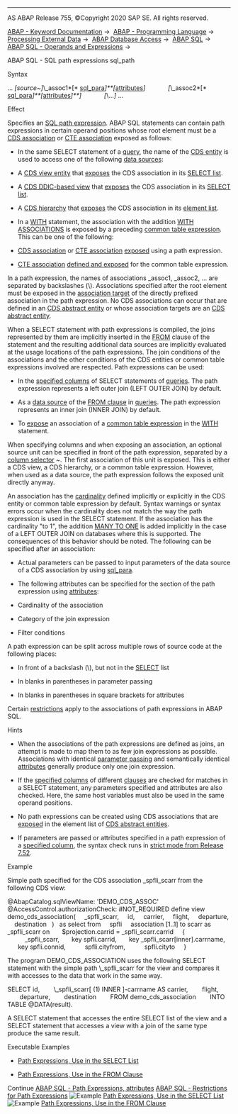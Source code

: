   

* * *

AS ABAP Release 755, ©Copyright 2020 SAP SE. All rights reserved.

[ABAP - Keyword Documentation](javascript:call_link\('abenabap.htm'\)) →  [ABAP - Programming Language](javascript:call_link\('abenabap_reference.htm'\)) →  [Processing External Data](javascript:call_link\('abenabap_language_external_data.htm'\)) →  [ABAP Database Access](javascript:call_link\('abenabap_sql.htm'\)) →  [ABAP SQL](javascript:call_link\('abenopensql.htm'\)) →  [ABAP SQL - Operands and Expressions](javascript:call_link\('abenopen_sql_operands.htm'\)) → 

ABAP SQL - SQL path expressions sql\_path

Syntax

... *\[*source~*\]*\\\_assoc1*\[* [sql\_para](javascript:call_link\('abenopen_sql_parameters.htm'\))*\]**\[*[attributes](javascript:call_link\('abenopen_sql_path_filter.htm'\))*\]*
            *\[*\\\_assoc2*\[* [sql\_para](javascript:call_link\('abenopen_sql_parameters.htm'\))*\]**\[*[attributes](javascript:call_link\('abenopen_sql_path_filter.htm'\))*\]**\]*
            *\[*\\...*\]* ...

Effect

Specifies an [SQL path expression](javascript:call_link\('abensql_path_expression_glosry.htm'\) "Glossary Entry"). ABAP SQL statements can contain path expressions in certain operand positions whose root element must be a [CDS association](javascript:call_link\('abencds_association_glosry.htm'\) "Glossary Entry") or [CTE association](javascript:call_link\('abencte_association_glosry.htm'\) "Glossary Entry") exposed as follows:

-   In the same SELECT statement of a [query](javascript:call_link\('abenquery_glosry.htm'\) "Glossary Entry"), the name of the [CDS entity](javascript:call_link\('abencds_entity_glosry.htm'\) "Glossary Entry") is used to access one of the following [data sources](javascript:call_link\('abapselect_data_source.htm'\)):

-   A [CDS view entity](javascript:call_link\('abencds_v2_view_glosry.htm'\) "Glossary Entry") that [exposes](javascript:call_link\('abencds_select_list_association_v2.htm'\)) the CDS association in its [SELECT list](javascript:call_link\('abencds_select_list_v2.htm'\)).

-   A [CDS DDIC-based view](javascript:call_link\('abencds_v1_view_glosry.htm'\) "Glossary Entry") that [exposes](javascript:call_link\('abencds_select_list_association_v1.htm'\)) the CDS association in its [SELECT list](javascript:call_link\('abencds_select_list_v1.htm'\)).

-   A [CDS hierarchy](javascript:call_link\('abencds_hierarchy_glosry.htm'\) "Glossary Entry") that [exposes](javascript:call_link\('abencds_f1_hiera_element.htm'\)) the CDS association in its [element list](javascript:call_link\('abencds_f1_hiera_element_list.htm'\)).

-   In a [WITH](javascript:call_link\('abapwith.htm'\)) statement, the association with the addition [WITH ASSOCIATIONS](javascript:call_link\('abapwith_associations.htm'\)) is exposed by a preceding [common table expression](javascript:call_link\('abencommon_table_expression_glosry.htm'\) "Glossary Entry"). This can be one of the following:

-   [CDS association](javascript:call_link\('abencds_association_glosry.htm'\) "Glossary Entry") or [CTE association](javascript:call_link\('abencte_association_glosry.htm'\) "Glossary Entry") [exposed](javascript:call_link\('abapwith_associations_using.htm'\)) using a path expression.

-   [CTE association](javascript:call_link\('abencte_association_glosry.htm'\) "Glossary Entry") [defined and exposed](javascript:call_link\('abapwith_associations_defining.htm'\)) for the common table expression.

In a path expression, the names of associations \_assoc1, \_assoc2, ... are separated by backslashes (\\). Associations specified after the root element must be exposed in the [association target](javascript:call_link\('abenassociation_target_glosry.htm'\) "Glossary Entry") of the directly prefixed association in the path expression. No CDS associations can occur that are defined in an [CDS abstract entity](javascript:call_link\('abencds_abstract_entity_glosry.htm'\) "Glossary Entry") or whose association targets are an [CDS abstract entity](javascript:call_link\('abencds_abstract_entity_glosry.htm'\) "Glossary Entry").

When a SELECT statement with path expressions is compiled, the joins represented by them are implicitly inserted in the [FROM](javascript:call_link\('abapfrom_clause.htm'\)) clause of the statement and the resulting additional data sources are implicitly evaluated at the usage locations of the path expressions. The join conditions of the associations and the other conditions of the CDS entities or common table expressions involved are respected. Path expressions can be used:

-   In the [specified columns](javascript:call_link\('abenopen_sql_columns.htm'\)) of SELECT statements of [queries](javascript:call_link\('abenquery_glosry.htm'\) "Glossary Entry").
    The path expression represents a left outer join (LEFT OUTER JOIN) by default.

-   As a [data source](javascript:call_link\('abapselect_data_source.htm'\)) of the [FROM clause](javascript:call_link\('abapfrom_clause.htm'\)) in [queries](javascript:call_link\('abenquery_glosry.htm'\) "Glossary Entry").
    The path expression represents an inner join (INNER JOIN) by default.

-   To [expose](javascript:call_link\('abapwith_associations_using.htm'\)) an association of a [common table expression](javascript:call_link\('abencommon_table_expression_glosry.htm'\) "Glossary Entry") in the [WITH](javascript:call_link\('abapwith.htm'\)) statement.

When specifying columns and when exposing an association, an optional source unit can be specified in front of the path expression, separated by a [column selector](javascript:call_link\('abentable_comp_selector_glosry.htm'\) "Glossary Entry") ~. The first association of this unit is exposed. This is either a CDS view, a CDS hierarchy, or a common table expression. However, when used as a data source, the path expression follows the exposed unit directly anyway.

An association has the [cardinality](javascript:call_link\('abencardinality_glosry.htm'\) "Glossary Entry") defined implicitly or explicitly in the CDS entity or common table expression by default. Syntax warnings or syntax errors occur when the cardinality does not match the way the path expression is used in the SELECT statement. If the association has the cardinality "to 1", the addition [MANY TO ONE](javascript:call_link\('abapselect_join.htm'\)) is added implicitly in the case of a LEFT OUTER JOIN on databases where this is supported. The consequences of this behavior should be noted. The following can be specified after an association:

-   Actual parameters can be passed to input parameters of the data source of a CDS association by using [sql\_para](javascript:call_link\('abenopen_sql_parameters.htm'\)).

-   The following attributes can be specified for the section of the path expression using [attributes](javascript:call_link\('abenopen_sql_path_filter.htm'\)):

-   Cardinality of the association

-   Category of the join expression

-   Filter conditions

A path expression can be split across multiple rows of source code at the following places:

-   In front of a backslash (\\), but not in the [SELECT](javascript:call_link\('abapselect_list.htm'\)) list

-   In blanks in parentheses in parameter passing

-   In blanks in parentheses in square brackets for attributes

Certain [restrictions](javascript:call_link\('abenopen_sql_path_restrictions.htm'\)) apply to the associations of path expressions in ABAP SQL.

Hints

-   When the associations of the path expressions are defined as joins, an attempt is made to map them to as few join expressions as possible. Associations with identical [parameter passing](javascript:call_link\('abenopen_sql_parameters.htm'\)) and semantically identical [attributes](javascript:call_link\('abenopen_sql_path_filter.htm'\)) generally produce only one join expression.

-   If the [specified columns](javascript:call_link\('abenopen_sql_columns.htm'\)) of different [clauses](javascript:call_link\('abenselect_clauses.htm'\)) are checked for matches in a SELECT statement, any parameters specified and attributes are also checked. Here, the same host variables must also be used in the same operand positions.

-   No path expressions can be created using CDS associations that are [exposed](javascript:call_link\('abencds_f1_absent_association.htm'\)) in the element list of [CDS abstract entities](javascript:call_link\('abencds_abstract_entity_glosry.htm'\) "Glossary Entry").

-   If parameters are passed or attributes specified in a path expression of a [specified column](javascript:call_link\('abenopen_sql_columns.htm'\)), the syntax check runs in [strict mode from Release 7.52](javascript:call_link\('abenopensql_strict_mode_752.htm'\)).

Example

Simple path specified for the CDS association \_spfli\_scarr from the following CDS view:

@AbapCatalog.sqlViewName: 'DEMO\_CDS\_ASSOC'
@AccessControl.authorizationCheck: #NOT\_REQUIRED
define view demo\_cds\_association(
    \_spfli\_scarr,
    id,
    carrier,
    flight,
    departure,
    destination
  )
  as select from
    spfli
    association \[1..1\] to scarr as \_spfli\_scarr on
      $projection.carrid = \_spfli\_scarr.carrid
    {
          \_spfli\_scarr,
      key spfli.carrid,
      key \_spfli\_scarr\[inner\].carrname,
      key spfli.connid,
          spfli.cityfrom,
          spfli.cityto
    }

The program DEMO\_CDS\_ASSOCIATION uses the following SELECT statement with the simple path \\\_spfli\_scarr for the view and compares it with accesses to the data that work in the same way.

SELECT id,
       \\\_spfli\_scarr\[ (1) INNER \]-carrname AS carrier,
       flight,
       departure,
       destination
       FROM demo\_cds\_association
       INTO TABLE @DATA(result).

A SELECT statement that accesses the entire SELECT list of the view and a SELECT statement that accesses a view with a join of the same type produce the same result.

Executable Examples

-   [Path Expressions, Use in the SELECT List](javascript:call_link\('abenpath_expr_in_colspec_abexa.htm'\))

-   [Path Expressions, Use in the FROM Clause](javascript:call_link\('abenpath_expr_in_from_clause_abexa.htm'\))

Continue
[ABAP SQL - Path Expressions, attributes](javascript:call_link\('abenopen_sql_path_filter.htm'\))
[ABAP SQL - Restrictions for Path Expressions](javascript:call_link\('abenopen_sql_path_restrictions.htm'\))
![Example](exa.gif "Example") [Path Expressions, Use in the SELECT List](javascript:call_link\('abenpath_expr_in_colspec_abexa.htm'\))
![Example](exa.gif "Example") [Path Expressions, Use in the FROM Clause](javascript:call_link\('abenpath_expr_in_from_clause_abexa.htm'\))